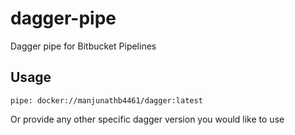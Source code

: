 # dagger-pipe
Dagger pipe for Bitbucket Pipelines

## Usage
`pipe: docker://manjunathb4461/dagger:latest`

Or provide any other specific dagger version you would like to use